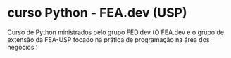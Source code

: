 # curso Python - FEA.dev (USP)
Curso de Python ministrados pelo grupo FED.dev
(O FEA.dev é o grupo de extensão da FEA-USP focado na prática de programação na área dos negócios.)
